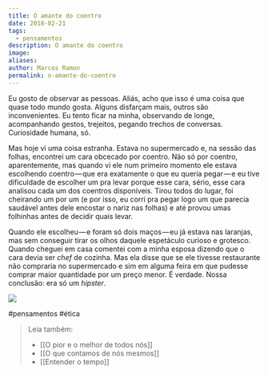 ```yaml
---
title: O amante do coentro
date: 2018-02-21
tags:
  - pensamentos
description: O amante do coentro
image: 
aliases: 
author: Marcos Ramon
permalink: o-amante-do-coentro
---
```

Eu gosto de observar as pessoas. Aliás, acho que isso é uma coisa que quase todo mundo gosta. Alguns disfarçam mais, outros são inconvenientes. Eu tento ficar na minha, observando de longe, acompanhando gestos, trejeitos, pegando trechos de conversas. Curiosidade humana, só.

Mas hoje vi uma coisa estranha. Estava no supermercado e, na sessão das folhas, encontrei um cara obcecado por coentro. Não só por coentro, aparentemente, mas quando vi ele num primeiro momento ele estava escolhendo coentro — que era exatamente o que eu queria pegar — e eu tive dificuldade de escolher um pra levar porque esse cara, sério, esse cara analisou cada um dos coentros disponíveis. Tirou todos do lugar, foi cheirando um por um (e por isso, eu corri pra pegar logo um que parecia saudável antes dele encostar o nariz nas folhas) e até provou umas folhinhas antes de decidir quais levar.

Quando ele escolheu — e foram só dois maços — eu já estava nas laranjas, mas sem conseguir tirar os olhos daquele espetáculo curioso e grotesco. Quando cheguei em casa comentei com a minha esposa dizendo que o cara devia ser _chef_ de cozinha. Mas ela disse que se ele tivesse restaurante não compraria no supermercado e sim em alguma feira em que pudesse comprar maior quantidade por um preço menor. É verdade. Nossa conclusão: era só um _hipster_.

<img src="/assets/img/o-amante-do coentro-medium.jpg">


#pensamentos #ética

> Leia também:
> - [[O pior e o melhor de todos nós]]
> - [[O que contamos de nós mesmos]]
> - [[Entender o tempo]]
